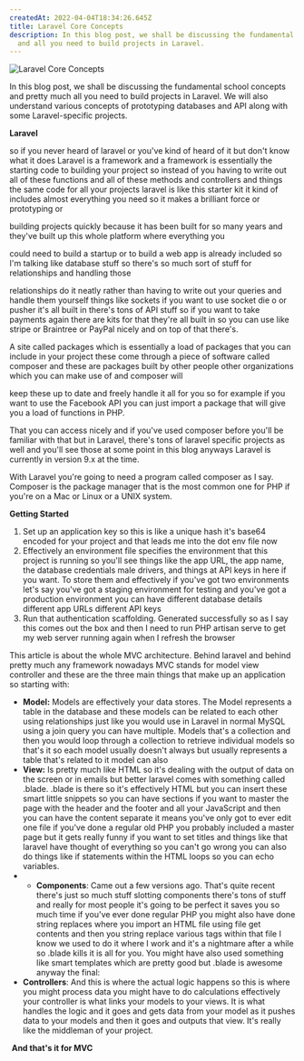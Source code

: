 ```yaml
---
createdAt: 2022-04-04T18:34:26.645Z
title: Laravel Core Concepts
description: In this blog post, we shall be discussing the fundamental concepts
  and all you need to build projects in Laravel.
---
```

![Laravel Core Concepts](/img/laravelcore.png "Laravel Core Concepts")

In this blog post, we shall be discussing the fundamental school concepts and pretty much all you need to build projects in Laravel. We will also understand various concepts of prototyping databases and API along with some Laravel-specific projects.

**Laravel**

so if you never heard of laravel or you've kind of heard of it but don't know what it does Laravel is a framework and a framework is essentially the starting code to building your project so instead of you having to write out all of these functions and all of these methods and controllers and things the same code for all your projects laravel is like this starter kit it kind of includes almost everything you need so it makes a brilliant force or prototyping or

building projects quickly because it has been built for so many years and they've built up this whole platform where everything you

could need to build a startup or to build a web app is already included so I'm talking like database stuff so there's so much sort of stuff for relationships and handling those

relationships do it neatly rather than having to write out your queries and handle them yourself things like sockets if you want to use socket die o or pusher it's all built in there's tons of API stuff so if you want to take payments again there are kits for that they're all built in so you can use like stripe or Braintree or PayPal nicely and on top of that there's.



A site called packages which is essentially a load of packages that you can include in your project these come through a piece of software called composer and these are packages built by other people other organizations which you can make use of and composer will

keep these up to date and freely handle it all for you so for example if you want to use the Facebook API you can just import a package that will give you a load of functions in PHP.

That you can access nicely and if you've used composer before you'll be familiar with that but in Laravel, there's tons of laravel specific projects as well and you'll see those at some point in this blog anyways Laravel is currently in version 9.x at the time. 



With Laravel you're going to need a program called composer as I say. Composer is the package manager that is the most common one for PHP if you're on a Mac or Linux or a UNIX system.



**Getting Started**

1. Set up an application key so this is like a unique hash it's base64 encoded for your project and that leads me into the dot env file now
2. Effectively an environment file specifies the environment that this project is running so you'll see things like the app URL, the app name, the database credentials male drivers, and things at API keys in here if you want. To store them and effectively if you've got two environments let's say you've got a staging environment for testing and you've got a production environment you can have different database details different app URLs different API keys
3. Run that authentication scaffolding. Generated successfully so as I say this comes out the box and then I need to run PHP artisan serve to get my web server running again when I refresh the browser



This article is about the whole MVC architecture. Behind laravel and behind pretty much any framework nowadays MVC stands for model view controller and these are the three main things that make up an application so starting with:

* **Model:** Models are effectively your data stores. The Model represents a table in the database and these models can be related to each other using relationships just like you would use in Laravel in normal MySQL using a join query you can have multiple. Models that's a collection and then you would loop through a collection to retrieve individual models so that's it so each model usually doesn't always but usually represents a table that's related to it model can also
* **View:** Is pretty much like HTML so it's dealing with the output of data on the screen or in emails but better laravel comes with something called .blade. .blade is there so it's effectively HTML but you can insert these smart little snippets so you can have sections if you want to master the page with the header and the footer and all your JavaScript and then you can have the content separate it means you've only got to ever edit one file if you've done a regular old PHP you probably included a master page but it gets really funny if you want to set titles and things like that laravel have thought of everything so you can't go wrong you can also do things like if statements within the HTML loops so you can echo variables.
* * **Components**: Came out a few versions ago. That's quite recent there's just so much stuff slotting components there's tons of stuff and really for most people it's going to be perfect it saves you so much time if you've ever done regular PHP you might also have done string replaces where you import an HTML file using file get contents and then you string replace various tags within that file I know we used to do it where I work and it's a nightmare after a while so .blade kills it is all for you. You might have also used something like smart templates which are pretty good but .blade is awesome anyway the final:
* **Controllers**: And this is where the actual logic happens so this is where you might process data you might have to do calculations effectively your controller is what links your models to your views. It is what handles the logic and it goes and gets data from your model as it pushes data to your models and then it goes and outputs that view. It's really like the middleman of your project.



 **And that's it for MVC**